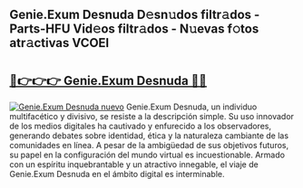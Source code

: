## Genie.Exum Desnuda D𝚎sn𝚞dos filtr𝚊dos - Parts-HFU Vid𝚎os filtr𝚊dos - N𝚞evas f𝚘tos atr𝚊ctivas VCOEl

# <h2><a href="http://mbcuj0.tromn.icu/?c=Genie.Exum+Desnuda">🔗👉👉👉 Genie.Exum Desnuda 🔗🔗</a></h2>

[![Genie.Exum Desnuda nuevo](https://i.imgur.com/pEAQMta.gif)](http://mbcuj0.tromn.icu/?c=Genie.Exum+Desnuda)
Genie.Exum Desnuda, un individuo multifacético y divisivo, se resiste a la descripción simple. Su uso innovador de los medios digitales ha cautivado y enfurecido a los observadores, generando debates sobre identidad, ética y la naturaleza cambiante de las comunidades en línea. A pesar de la ambigüedad de sus objetivos futuros, su papel en la configuración del mundo virtual es incuestionable. Armado con un espíritu inquebrantable y un atractivo innegable, el viaje de Genie.Exum Desnuda en el ámbito digital es interminable.
